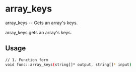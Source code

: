 # array_keys
array_keys -- Gets an array's keys.

array_keys gets an array's keys.

## Usage
```sh
// 1. Function form
void func::array_keys(string[]* output, string[]* input)
```
